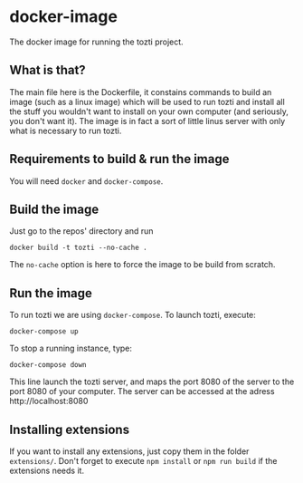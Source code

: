 # docker-image

The docker image for running the tozti project.

## What is that?

The main file here is the Dockerfile, it constains commands to build an image (such as a linux image) which will be used to run tozti and install all the stuff you wouldn't want to install on your own computer (and seriously, you don't want it).
The image is in fact a sort of little linus server with only what is necessary to run tozti.

## Requirements to build & run the image

You will need `docker` and `docker-compose`.

## Build the image

Just go to the repos' directory and run 

```
docker build -t tozti --no-cache .
```

The `no-cache` option is here to force the image to be build from scratch.

## Run the image

To run tozti we are using `docker-compose`. To launch tozti, execute:

```
docker-compose up
```

To stop a running instance, type:

```
docker-compose down
```

This line launch the tozti server, and maps the port 8080 of the server to the port 8080 of your computer. The server can be accessed at the adress http://localhost:8080

## Installing extensions

If you want to install any extensions, just copy them in the folder `extensions/`. Don't forget to execute `npm install` or `npm run build` if the extensions needs it.

